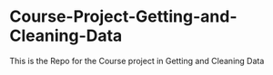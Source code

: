 # Course-Project-Getting-and-Cleaning-Data
This is the Repo for the Course project in Getting and Cleaning Data
